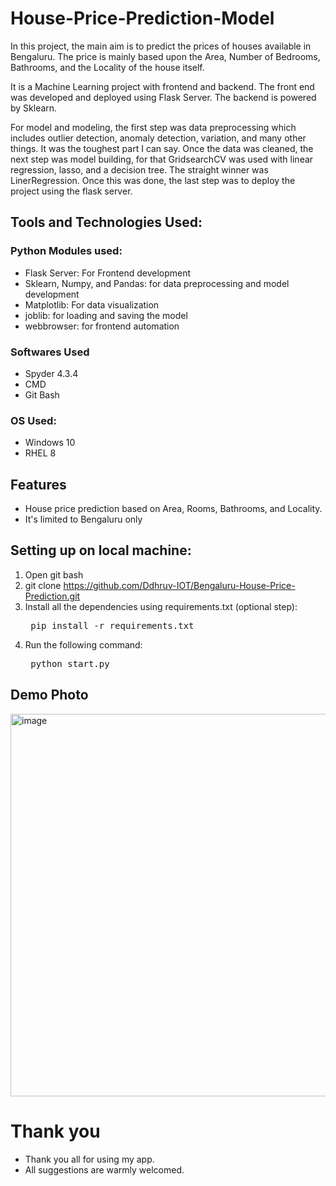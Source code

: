 # House-Price-Prediction-Model


In this project, the main aim is to predict the prices of houses available in Bengaluru.
The price is mainly based upon the Area, Number of Bedrooms, Bathrooms, and the Locality of the house itself.

It is a Machine Learning project with frontend and backend. The front end was developed and deployed using Flask Server. The backend is powered by Sklearn.

For model and modeling, the first step was data preprocessing which includes outlier detection, anomaly detection, variation, and many other things. It was the toughest part I can say. Once the data was cleaned, the next step was model building, for that GridsearchCV was used with linear regression, lasso, and a decision tree. The straight winner was LinerRegression. Once this was done, the last step was to deploy the project using the flask server.

## Tools and Technologies Used:

### Python Modules used:
- Flask Server: For Frontend development
- Sklearn, Numpy, and Pandas: for data preprocessing and model development
- Matplotlib: For data visualization
- joblib: for loading and saving the model
- webbrowser: for frontend automation

### Softwares Used 
- Spyder 4.3.4
- CMD
- Git Bash

### OS Used:
- Windows 10
- RHEL 8

## Features  
- House price prediction based on Area, Rooms, Bathrooms, and Locality.
- It's limited to Bengaluru only

## Setting up on local machine: 
1. Open git bash 
2. git clone https://github.com/Ddhruv-IOT/Bengaluru-House-Price-Prediction.git
3. Install all the dependencies using requirements.txt (optional step):
	<pre> pip install -r requirements.txt </pre>
4. Run the following command:
	<pre> python start.py</pre>

## Demo Photo 
<img width="612" alt="image" src="https://github.com/dedhiaraj2002/House-Price-Prediction-Model/assets/58104026/e88c3c4a-f683-443a-9d5a-2085ab0d1b53">

# Thank you
- Thank you all for using my app.
- All suggestions are warmly welcomed.
